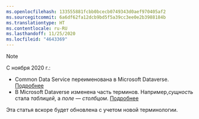 ```yaml
---
ms.openlocfilehash: 133555881fcbb0bcecb0749343d0aef970405af2
ms.sourcegitcommit: 6a6df62fa12dcb9bd5f5a39cc3ee0e2b3988184b
ms.translationtype: HT
ms.contentlocale: ru-RU
ms.lasthandoff: 11/25/2020
ms.locfileid: "4643369"
---
```

> [!NOTE]
> С ноября 2020 г.:
> - Common Data Service переименована в Microsoft Dataverse. [Подробнее](https://aka.ms/PAuAppBlog)
> - В Microsoft Dataverse изменена часть терминов. Например,*сущность* стала *таблицей*, а *поле* — *столбцом*. [Подробнее](https://go.microsoft.com/fwlink/?linkid=2147247)
>
> Эта статья вскоре будет обновлена с учетом новой терминологии.

